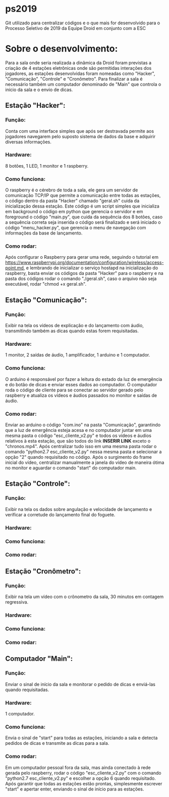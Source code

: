 # ps2019
Git utilizado para centralizar códigos e o que mais for desenvolvido para o Processo Seletivo de 2019 da Equipe Droid em conjunto com a ESC

# Sobre o desenvolvimento:
Para a sala onde seria realizada a dinâmica da Droid foram previstas a criação de 4 estações eletrônicas onde são permitidas interações dos jogadores, as estações desenvolvidas foram nomeadas como "Hacker", "Comunicação", "Controle" e "Cronômetro". Para finalizar a sala é necessário também um computador denominado de "Main" que controla o início da sala e o envio de dicas.

## Estação "Hacker":
### Função:
Conta com uma interface simples que após ser destravada permite aos jogadores navegarem pelo suposto sistema de dados da base e adquirir diversas informações.

### Hardware:
8 botões, 1 LED, 1 monitor e 1 raspberry.

### Como funciona:
O raspberry é o cérebro de toda a sala, ele gera um servidor de comunicação TCP/IP que permite a comunicação entre todas as estações, o código dentro da pasta "Hacker" chamado "geral.sh" cuida da inicialização dessa estação. Este código é um script simples que inicializa em background o código em python que gerencia o servidor e em foreground o código "main.py", que cuida da sequência dos 8 botões, caso a sequência correta seja inserida o código será finalizado e será iniciado o código "menu_hacker.py", que gerencia o menu de navegação com informações da base de lançamento.

### Como rodar:
Após configurar o Raspberry para gerar uma rede, seguindo o tutorial em https://www.raspberrypi.org/documentation/configuration/wireless/access-point.md, e lembrando de inicializar o serviço hostapd na inicialização do raspberry, basta enviar os códigos da pasta "Hacker" para o raspberry e na pasta dos códigos rodar o comando "./geral.sh", caso o arquivo não seja executável, rodar "chmod +x geral.sh".

## Estação "Comunicação":
### Função:
Exibir na tela os vídeos de explicação e do lançamento com áudio, transmitindo também as dicas quando estas forem requisitadas.

### Hardware:
1 monitor, 2 saídas de áudio, 1 amplificador, 1 arduino e 1 computador.

### Como funciona:
O arduino é responsável por fazer a leitura do estado da luz de emergência e do botão de dicas e enviar esses dados ao computador. O computador roda o código de cliente para se conectar ao servidor gerado pelo raspberry e atualiza os vídeos e áudios passados no monitor e saídas de áudio.

### Como rodar:
Enviar ao arduino o código "com.ino" na pasta "Comunicação", garantindo que a luz de emergência esteja acesa e no computador juntar em uma mesma pasta o código "esc_cliente_v2.py" e todos os vídeos e áudios relativos à esta estação, que são todos do link **INSERIR LINK** exceto o "chronos.mp4". Após centralizar tudo isso em uma mesma pasta rodar o comando "python2.7 esc_cliente_v2.py" nessa mesma pasta e selecionar a opção "2" quando requisitado no código. Após o surgimento do frame inicial do vídeo, centralizar manualmente a janela do vídeo de maneira ótima no monitor e aguardar o comando "start" do computador main.

## Estação "Controle":
### Função:
Exibir na tela os dados sobre angulação e velocidade de lançamento e verificar a corretude do lançamento final do foguete.

### Hardware:

### Como funciona:

### Como rodar:

## Estação "Cronômetro":
### Função:
Exibir na tela um vídeo com o crônometro da sala, 30 minutos em contagem regressiva.

### Hardware:

### Como funciona:

### Como rodar:

## Computador "Main":
### Função:
Enviar o sinal de início da sala e monitorar o pedido de dicas e enviá-las quando requisitadas.

### Hardware:
1 computador.

### Como funciona:
Envia o sinal de "start" para todas as estações, iniciando a sala e detecta pedidos de dicas e transmite as dicas para a sala.

### Como rodar:
Em um computador pessoal fora da sala, mas ainda conectado à rede gerada pelo raspberry, rodar o código "esc_cliente_v2.py" com o comando "python2.7 esc_cliente_v2.py" e escolher a opção 6 quando requisitado. Após garantir que todas as estações estão prontas, simplesmente escrever "start" e apertar enter, enviando o sinal de início para as estações.
